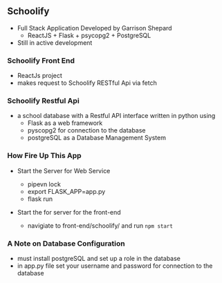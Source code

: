 ## Schoolify 
- Full Stack Application Developed by Garrison Shepard
	- ReactJS + Flask + psycopg2 + PostgreSQL
- Still in active development 


### Schoolify Front End 
- ReactJs project
- makes request to Schoolify RESTful Api via fetch 


### Schoolify Restful Api 
 - a school database with a Restful API interface written in python using 
   - Flask as a web framework 
   - pyscopg2 for connection to the database
   - postgreSQL as a Database Management System 


### How Fire Up This App
 - Start the Server for Web Service 
   - pipevn lock
   - export FLASK_APP=app.py 
   - flask run 
	
 - Start the for server for the front-end
 	- navigiate to front-end/schoolify/ and run ```npm start```
	
### A Note on Database Configuration 
 - must install postgreSQL and set up a role in the database 
 - in app.py file set your username and password for connection to the database
